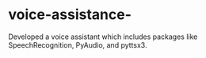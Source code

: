 # voice-assistance-
Developed a voice assistant which includes packages like SpeechRecognition, PyAudio, and pyttsx3.

